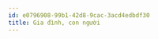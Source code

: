 ```yaml
---
id: e0796908-99b1-42d8-9cac-3acd4edbdf30
title: Gia đình, con người
---
```


<Intro />

<VocalbularyExpand>
  <VItemSrc src2Base64="data.json" />
</VocalbularyExpand>


<QuizExpand name="Flash Card">
  <FlashCardWrapper />
</QuizExpand>

<QuizExpand name="Multiple Chocie 1">
  <MultipleChoiceQuestion_1 src2Base64="data.json" />
</QuizExpand>

<QuizExpand name="Multiple Choice 2">
  <MultipleChoiceQuestion_1 questionJapan={false}  src2Base64="data.json" />
</QuizExpand>
